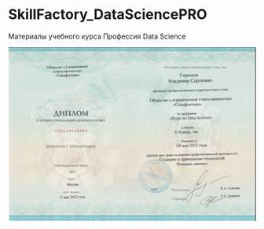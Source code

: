 # SkillFactory_DataSciencePRO
Материалы учебного курса Профессия Data Science

![Alt text](sertsf.png?raw=true "Title")

